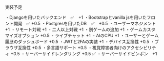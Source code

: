 実装予定

・Djangoを用いたバックエンド　✅　+1
・Bootstrapとvanilla jsを用いたフロント開発　✅ +0.5
・Postgresを用いたDB　✅　+0.5
・ユーザーマネジメント +1
・リモート対戦 +1
・二人以上対戦 +1
・別ゲームの追加 +1
・ゲームカスタマイズオプション +0.5
・ライブチャット +1
・AIのCPU +1
・ユーザーとゲーム履歴のダッシュボード +0.5
・JWTと2FAの実装 +1
・デバイス互換性 +0.5
・ブラウザ互換性 +0.5
・多言語サポート +0.5
・視覚障害者向けのアクセシビリティ +0.5
・サーバーサイドレンダリング +0.5 ✅
・サーバーサイドピンポン　+1
